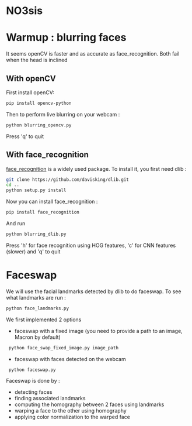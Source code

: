 # NO3sis


# Warmup : blurring faces

It seems openCV is faster and as accurate as face_recognition. Both fail when the head is inclined

##  With openCV

First install openCV: 

```bash
pip install opencv-python
```

Then to perform live blurring on your webcam :

```bash
python blurring_opencv.py
```

Press 'q' to quit
## With face_recognition

[face_recognition](https://github.com/ageitgey/face_recognition) is a widely used package. 
To install it, you first need dlib :
```bash
git clone https://github.com/davisking/dlib.git
cd ..
python setup.py install
```

Now you can install face_recognition :

```bash
pip install face_recognition
```

And run

```bash
python blurring_dlib.py
```

Press 'h' for face recognition using HOG features, 'c' for CNN features (slower) and 'q' to quit



# Faceswap

We will use the facial landmarks detected by dlib to do faceswap. To see what landmarks are run :

```bash
python face_landmarks.py
```

We first implemented 2 options
- faceswap with a fixed image (you need to provide a path to an image, Macron by default)
```bash
 python face_swap_fixed_image.py image_path
 ``` 
 
 - faceswap with faces detected on the webcam
```bash
 python faceswap.py
 ``` 
 
 Faceswap is done by :
 - detecting faces 
 - finding associated landmarks
 - computing the homography between 2 faces using landmarks
 - warping a face to the other using homography
 - applying color normalization to the warped face
